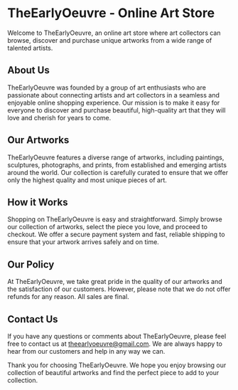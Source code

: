 # TheEarlyOeuvre - Online Art Store

Welcome to TheEarlyOeuvre, an online art store where art collectors can browse, discover and purchase unique artworks from a wide range of talented artists.
## About Us

TheEarlyOeuvre was founded by a group of art enthusiasts who are passionate about connecting artists and art collectors in a seamless and enjoyable online shopping experience. Our mission is to make it easy for everyone to discover and purchase beautiful, high-quality art that they will love and cherish for years to come.

## Our Artworks

TheEarlyOeuvre features a diverse range of artworks, including paintings, sculptures, photographs, and prints, from established and emerging artists around the world. Our collection is carefully curated to ensure that we offer only the highest quality and most unique pieces of art.

## How it Works

Shopping on TheEarlyOeuvre is easy and straightforward. Simply browse our collection of artworks, select the piece you love, and proceed to checkout. We offer a secure payment system and fast, reliable shipping to ensure that your artwork arrives safely and on time.

## Our Policy

At TheEarlyOeuvre, we take great pride in the quality of our artworks and the satisfaction of our customers. However, please note that we do not offer refunds for any reason. All sales are final.

## Contact Us

If you have any questions or comments about TheEarlyOeuvre, please feel free to contact us at theearlyoeuvre@gmail.com. We are always happy to hear from our customers and help in any way we can.

Thank you for choosing TheEarlyOeuvre. We hope you enjoy browsing our collection of beautiful artworks and find the perfect piece to add to your collection.
